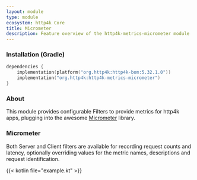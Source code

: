 ```yaml
---
layout: module
type: module
ecosystem: http4k Core
title: Micrometer
description: Feature overview of the http4k-metrics-micrometer module
---
```



### Installation (Gradle)

```kotlin
dependencies {
    implementation(platform("org.http4k:http4k-bom:5.32.1.0"))
    implementation("org.http4k:http4k-metrics-micrometer")
}
```

### About

This module provides configurable Filters to provide metrics for http4k apps, plugging into the awesome [Micrometer](http://micrometer.io/) library.

### Micrometer 

Both Server and Client filters are available for recording request counts and latency, optionally overriding values for the metric names, descriptions and request identification.

{{< kotlin file="example.kt" >}}
